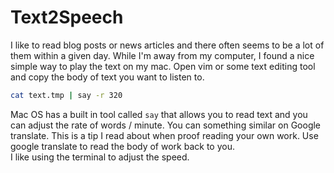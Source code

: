 # Text2Speech
I like to read blog posts or news articles and there often seems to be a lot of them within a given day. While I'm away from my computer, I found a nice simple way to play the text on my mac. 
Open vim or some text editing tool and copy the body of text you want to listen to. 
```bash
cat text.tmp | say -r 320
```
Mac OS has a built in tool called `say` that allows you to read text and you can adjust the rate of words / minute. 
You can something similar on Google translate. This is a tip I read about when proof reading your own work. Use google translate to read the body of work back to you.  
I like using the terminal to adjust the speed. 
